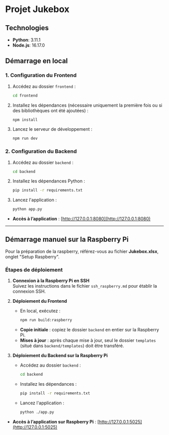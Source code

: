 # Projet Jukebox

## Technologies

- **Python**: 3.11.1
- **Node.js**: 16.17.0

## Démarrage en local

### 1. Configuration du Frontend

1. Accédez au dossier `frontend` :
   ```bash
   cd frontend
   ```
2. Installez les dépendances (nécessaire uniquement la première fois ou si des bibliothèques ont été ajoutées) :
   ```bash
   npm install
   ```
3. Lancez le serveur de développement :
   ```bash
   npm run dev
   ```

### 2. Configuration du Backend

1. Accédez au dossier `backend` :
   ```bash
   cd backend
   ```
2. Installez les dépendances Python :
   ```bash
   pip install -r requirements.txt
   ```
3. Lancez l'application :
   ```bash
   python app.py
   ```

- **Accès à l’application** : [http://127.0.0.1:8080](http://127.0.0.1:8080)

---

## Démarrage manuel sur la Raspberry Pi

Pour la préparation de la raspberry, référez-vous au fichier **Jukebox.xlsx**, onglet "Setup Raspberry".

### Étapes de déploiement

1. **Connexion à la Raspberry Pi en SSH**  
   Suivez les instructions dans le fichier `ssh_raspberry.md` pour établir la connexion SSH.

2. **Déploiement du Frontend**
   - En local, exécutez :
     ```bash
     npm run build:raspberry
     ```
   - **Copie initiale** : copiez le dossier `backend` en entier sur la Raspberry Pi.
   - **Mises à jour** : après chaque mise à jour, seul le dossier `templates` (situé dans `backend/templates`) doit être transféré.

3. **Déploiement du Backend sur la Raspberry Pi**
   - Accédez au dossier `backend` :
     ```bash
     cd backend
     ```
   - Installez les dépendances :
     ```bash
     pip install -r requirements.txt
     ```
   - Lancez l'application :
     ```bash
     python ./app.py
     ```

- **Accès à l’application sur Raspberry Pi** : [http://127.0.0.1:5025](http://127.0.0.1:5025)